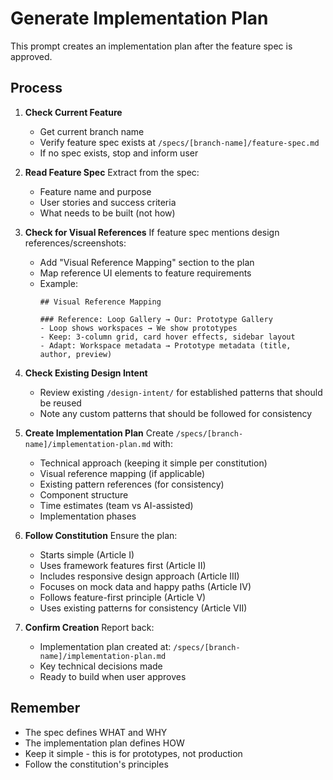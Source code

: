# Generate Implementation Plan

This prompt creates an implementation plan after the feature spec is approved.

## Process

1. **Check Current Feature**
   - Get current branch name
   - Verify feature spec exists at `/specs/[branch-name]/feature-spec.md`
   - If no spec exists, stop and inform user

2. **Read Feature Spec**
   Extract from the spec:
   - Feature name and purpose
   - User stories and success criteria
   - What needs to be built (not how)

3. **Check for Visual References**
   If feature spec mentions design references/screenshots:
   - Add "Visual Reference Mapping" section to the plan
   - Map reference UI elements to feature requirements
   - Example:
     ```
     ## Visual Reference Mapping
     
     ### Reference: Loop Gallery → Our: Prototype Gallery
     - Loop shows workspaces → We show prototypes
     - Keep: 3-column grid, card hover effects, sidebar layout
     - Adapt: Workspace metadata → Prototype metadata (title, author, preview)
     ```

4. **Check Existing Design Intent**
   - Review existing `/design-intent/` for established patterns that should be reused
   - Note any custom patterns that should be followed for consistency

5. **Create Implementation Plan**
   Create `/specs/[branch-name]/implementation-plan.md` with:
   - Technical approach (keeping it simple per constitution)
   - Visual reference mapping (if applicable)
   - Existing pattern references (for consistency)
   - Component structure
   - Time estimates (team vs AI-assisted)
   - Implementation phases

6. **Follow Constitution**
   Ensure the plan:
   - Starts simple (Article I)
   - Uses framework features first (Article II)
   - Includes responsive design approach (Article III)
   - Focuses on mock data and happy paths (Article IV)
   - Follows feature-first principle (Article V)
   - Uses existing patterns for consistency (Article VII)

7. **Confirm Creation**
   Report back:
   - Implementation plan created at: `/specs/[branch-name]/implementation-plan.md`
   - Key technical decisions made
   - Ready to build when user approves

## Remember
- The spec defines WHAT and WHY
- The implementation plan defines HOW
- Keep it simple - this is for prototypes, not production
- Follow the constitution's principles